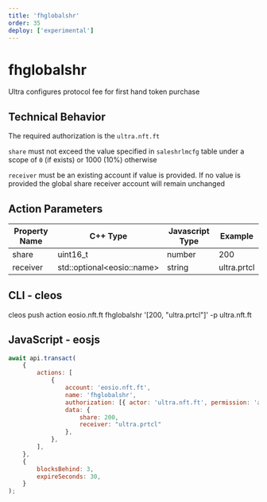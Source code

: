 ```yaml
---
title: 'fhglobalshr'
order: 35
deploy: ['experimental']
---
```


# fhglobalshr

Ultra configures protocol fee for first hand token purchase

## Technical Behavior

The required authorization is the `ultra.nft.ft`

`share` must not exceed the value specified in `saleshrlmcfg` table under a scope of `0` (if exists) or 1000 (10%) otherwise

`receiver` must be an existing account if value is provided. If no value is provided the global share receiver account will remain unchanged

## Action Parameters

| Property Name | C++ Type                    | Javascript Type | Example     |
| ------------- | --------------------------- | --------------- | ----------- |
| share         | uint16_t                    | number          | 200         |
| receiver      | std::optional\<eosio::name> | string          | ultra.prtcl |

## CLI - cleos

cleos push action eosio.nft.ft fhglobalshr '[200, "ultra.prtcl"]' -p ultra.nft.ft

## JavaScript - eosjs

```js
await api.transact(
    {
        actions: [
            {
                account: 'eosio.nft.ft',
                name: 'fhglobalshr',
                authorization: [{ actor: 'ultra.nft.ft', permission: 'active' }],
                data: {
                    share: 200,
                    receiver: "ultra.prtcl"
                },
            },
        ],
    },
    {
        blocksBehind: 3,
        expireSeconds: 30,
    }
);
```
